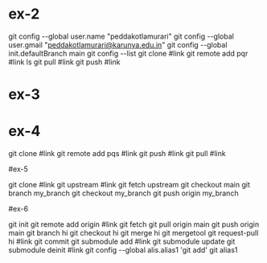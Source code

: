 # ex-2

git config --global user.name  "peddakotlamurari"
git config --global user.gmail "peddakotlamurari@karunya.edu.in"
git config --global init.defaultBranch main
git config --list
git clone #link
git remote add pqr #link
ls 
git pull #link
git push #link

# ex-3


# ex-4

git clone  #link
git remote add pqs #link
git push #link
git pull #link

#ex-5

git clone #link
git upstream #link
git fetch upstream 
git checkout main 
git branch my_branch
git checkout my_branch
git push origin my_branch


#ex-6

git init
git remote add origin #link
git fetch 
git pull origin main
git push origin main
git branch hi
git checkout hi
git merge hi
git mergetool
git request-pull hi #link
git commit 
git submodule add #link
git submodule update 
git submodule deinit #link
git config --global alis.alias1 'git add'
git alias1
